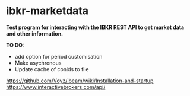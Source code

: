 # ibkr-marketdata
**Test program for interacting with the IBKR REST API to get market data and other information.**

**TO DO:**
- add option for period customisation
- Make asychronous
- Update cache of conids to file

https://github.com/Voyz/ibeam/wiki/Installation-and-startup
https://www.interactivebrokers.com/api/
